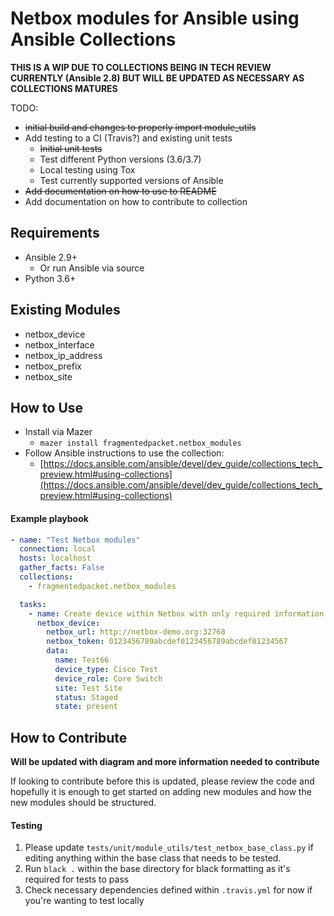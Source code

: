 # Netbox modules for Ansible using Ansible Collections 
  
**THIS IS A WIP DUE TO COLLECTIONS BEING IN TECH REVIEW CURRENTLY (Ansible 2.8) BUT WILL BE UPDATED AS NECESSARY AS COLLECTIONS MATURES**

TODO:
- ~~initial build and changes to properly import module_utils~~
- Add testing to a CI (Travis?) and existing unit tests
  - ~~Initial unit tests~~
  - Test different Python versions (3.6/3.7)
  - Local testing using Tox
  - Test currently supported versions of Ansible
- ~~Add documentation on how to use to README~~
- Add documentation on how to contribute to collection

## Requirements
- Ansible 2.9+
  - Or run Ansible via source
- Python 3.6+

## Existing Modules

 - netbox_device
 - netbox_interface
 - netbox_ip_address
 - netbox_prefix
 - netbox_site

## How to Use
- Install via Mazer
  - `mazer install fragmentedpacket.netbox_modules`
- Follow Ansible instructions to use the collection:
  - [https://docs.ansible.com/ansible/devel/dev_guide/collections_tech_preview.html#using-collections](https://docs.ansible.com/ansible/devel/dev_guide/collections_tech_preview.html#using-collections)

#### Example playbook
```yaml
- name: "Test Netbox modules"
  connection: local
  hosts: localhost
  gather_facts: False
  collections:
    - fragmentedpacket.netbox_modules

  tasks:
    - name: Create device within Netbox with only required information
      netbox_device:
        netbox_url: http://netbox-demo.org:32768
        netbox_token: 0123456789abcdef0123456789abcdef01234567
        data:
          name: Test66
          device_type: Cisco Test
          device_role: Core Switch
          site: Test Site
          status: Staged
          state: present
```

## How to Contribute
**Will be updated with diagram and more information needed to contribute**

If looking to contribute before this is updated, please review the code and hopefully it is enough to get started on adding new modules and how the new modules should be structured.

#### Testing

 1. Please update `tests/unit/module_utils/test_netbox_base_class.py` if editing anything within the base class that needs to be tested.
 2. Run `black .` within the base directory for black formatting as it's required for tests to pass
 3. Check necessary dependencies defined within `.travis.yml` for now if you're wanting to test locally
